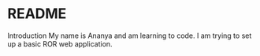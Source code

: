 # README


Introduction
My name is Ananya and am learning to code.
I am trying to set up a basic ROR web application. 

